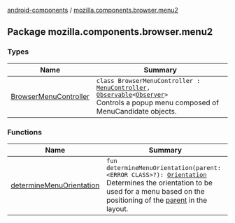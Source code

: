 [android-components](../index.md) / [mozilla.components.browser.menu2](./index.md)

## Package mozilla.components.browser.menu2

### Types

| Name | Summary |
|---|---|
| [BrowserMenuController](-browser-menu-controller/index.md) | `class BrowserMenuController : `[`MenuController`](../mozilla.components.concept.menu/-menu-controller/index.md)`, `[`Observable`](../mozilla.components.support.base.observer/-observable/index.md)`<`[`Observer`](../mozilla.components.concept.menu/-menu-controller/-observer/index.md)`>`<br>Controls a popup menu composed of MenuCandidate objects. |

### Functions

| Name | Summary |
|---|---|
| [determineMenuOrientation](determine-menu-orientation.md) | `fun determineMenuOrientation(parent: <ERROR CLASS>?): `[`Orientation`](../mozilla.components.concept.menu/-orientation/index.md)<br>Determines the orientation to be used for a menu based on the positioning of the [parent](determine-menu-orientation.md#mozilla.components.browser.menu2$determineMenuOrientation()/parent) in the layout. |
